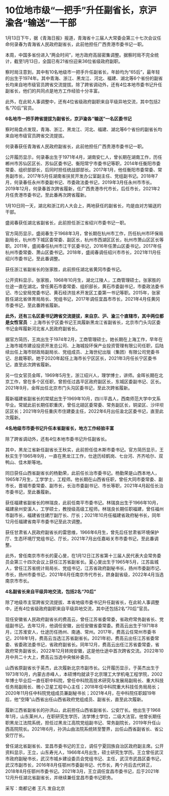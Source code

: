 # 10位地市级“一把手”升任副省长，京沪渝各“输送”一干部

1月13日下午，据《青海日报》报道，青海省十三届人大常委会第三十七次会议任命何录春为青海省人民政府副省长，此前他担任广西贵港市委书记一职。

本周，中国多省份进入“两会时间”，地方政府高层密集调整。据察时局不完全统计，截至1月13日，全国已有21省份迎来36位省级政府副职。

察时局注意到，其中有10名地级市一把手升任副省长，年龄均为“65后”，最年轻的出生于1974年。其中青海、浙江、黑龙江、河北、福建、湖北等6个省份的副省长均来自地市级官员跨省交流提拔。除了跨省调动外，还有4位本地市委书记升任副省长，他们的共同点是地方工作经验十分丰富。

此外，在此轮人事调整中，还有4位省级政府副职来自平级异地交流，其中包括2名“70后”官员。

**6名地市一把手跨省提拔为副省长，京沪渝各“输送”一名区委书记**

察时局盘点发现，青海、浙江、黑龙江、河北、福建、湖北等6个省份的副省长均来自地市级官员跨省交流提拔。

何录春获任青海省人民政府副省长，此前他担任广西贵港市委书记一职。

公开履历显示，何录春出生于1971年4月，湖南安仁人，曾长期在湖南工作，历任郴州市苏仙区区长、苏仙区委书记、衡阳常宁市委书记等职，2014年任衡阳市委常委、组织部部长，后同时担任统战部部长。2017年1月，他任衡阳市委常委、常务副市长，2017年5月任湖南省扶贫开发办公室副主任、党组副书记。2018年7月，何录春任永州市委副书记、市委政法委书记，2019年3月任永州市市长。2019年12月，何录春首次跨省履新，任广西贵港市代市长，后任市长，2021年2月任贵港市委书记，至此番再次跨省履新。

1月10日同一天，湖北和浙江的人大会上，两地获任的副省长，均是由对方输送的干部。

盛阅春获任湖北省副省长，此前担任浙江省绍兴市委书记一职。

官方简历显示，盛阅春生于1968年3月，曾长期在杭州市工作，历任杭州市环保局副局长，杭州市下城区委常委、副区长，杭州市西湖区区长，杭州市萧山区区长等职。2011年，盛阅春任杭州市江干区委书记，2016年任萧山区委书记，2017年任杭州市委常委、萧山区委书记。2018年，盛阅春调任绍兴市市长，2021年11月任绍兴市委书记，至此番调整。

获任浙江省副省长的张家胜，此前担任湖北省黄冈市委书记。

公开资料显示，张家胜，1968年10月生，湖北江陵人，工商管理硕士。张家胜的仕途一直在湖北，曾任黄石市委常委、组织部长，黄石市委副书记，市委政法委书记、市公安局党委书记、黄石经济技术开发区工委第一书记等职。2015年，张家胜任湖北省体育局局长、党组书记，2017年调任宜昌市市长，2021年4月任黄冈市委书记，至此番跨省履新。

**此外，还有三名区委书记跨省交流提拔，来自京、沪、渝三个直辖市，其中两位都是女性官员**
：上海市长宁区委书记王岚履新黑龙江省副省长，北京市门头沟区委书记金晖履新河北省人民政府副省长。

据官方简历，王岚出生于1974年2月，工商管理硕士。她长期在上海工作，早年在上海市城市建设投资开发总公司、上海城投环保产业投资管理有限公司任职，后陆续出任上海市财政局副局长、党组成员、上海世纪出版（集团）有限公司党委书记、总裁等职。她于2020年起任上海市长宁区区长，2021年3月任长宁区委书记，直至此次跨省履新。

另一位女官员金晖，1969年5月生，浙江绍兴人，理学博士，讲师。金晖长期在北京工作，曾在多个区任职，曾担任过昌平区政府副区长，东城区委副书记、区长。2021年9月，金晖出任北京市门头沟区委书记，至此次跨省履新。

履新福建省副省长的常斌出生于1969年10月，四川平昌人，西南师范大学中文系毕业。常斌此前长期任职重庆，曾任北碚区委常委、常务副区长，铜梁区、沙坪坝区区长；2021年9月任重庆市住建委主任，2022年6月出任渝北区委书记，直至此次履新。

**4名地级市市委书记升任本省副省长，地方工作经验丰富**

除了跨省调动外，还有4位本地市委书记升任副省长。

其中，黑龙江省新任副省长王秋实，此前担任佳木斯市委书记。官方简历显示，王秋实生于1965年9月，一直在黑龙江工作，仕途历经鹤岗、七台河、齐齐哈尔、双鸭山、佳木斯等地。

同日获任山西省副省长的杨勤荣，此前任长治市委书记。杨勤荣是山西本地人，1965年7月生，工学学士，工程师。他长期在山西省任职，曾任大同市委常委、副市长，晋城市委常委、副市长，长治市委副书记、市长等职，2021年4月起任长治市委书记，至此番履新。

获任福建省副省长的林瑞良，此前任南平市委书记。林瑞良出生于1966年10月，福建泉州安溪人，工学硕士，教授级高级工程师。林瑞良长期任职福建，曾任福州市副市长，福建省住建厅副厅长、厅长；2021年10月任福建省政府秘书长，同年12月任福建省南平市委书记至此次调整。

获任甘肃省人民政府副省长的雷思维，1966年6月生，曾先后任甘肃省环境保护厅、生态环境厅党组书记、厅长，2021年7月出任嘉峪关市市委书记，至此番调整。

此外，曾任南京市市长的夏心旻，在1月12日江苏省第十三届人民代表大会常务委员会第三十四次会议上获任江苏省副省长。夏心旻出生于1965年5月，江苏盐城人，曾任江苏省统计局局长、党组书记，江苏省政府副秘书长，扬州市委副市记、市长，扬州市委书记，2021年6月任南京市代市长，跻身副省级，2022年4月当选南京市市长。

**4名副省长来自平级异地交流，包括2名“70后”**

除了地级市主官跨省交流提拔、本省地级市委书记升任副省长，在此轮人事调整中，还有4位省级政府副职来自平级异地交流，其中还包括2名“70后”官员。

现任安徽省人民政府副省长的费高云，曾任江苏省委常委，省政府常务副省长、党组副书记。去年12月，他调任安徽，出任安徽省委常委。费高云出生于1971年8月，江苏淮安人，仕途历任扬州、南通、常州。2017年，费高云任常州市委书记，2018年1月，费高云当选江苏省副省长。2021年初，费高云出任江苏省委常委、省委政法委书记，省政府副省长。同年12月，费高云出任江苏省委常委，省政府常务副省长，2022年12月转岗安徽，这是他仕途中首次跨省交流。2022年10月中共二十大上，费高云当选中央候补委员。

山西省原副省长于英杰，此次履新北京市副市长。公开履历显示，于英杰出生于1973年10月，内蒙古赤峰人，本硕博均就读于北京理工大学机电工程学院，2002年博士毕业后一直任职中科院，曾任中科院高技术研究与发展局副局长、重大科技任务局副局长、微小卫星工程中心主任；2018年任中科院重大科技任务局局长；2020年11月任中科院党组成员兼副秘书长；2021年4月，在中科院任职超19年后，他“空降”山西省出任山西省政府党组成员、副省长，直至此次履新。

履新江西省副省长的孙洪山，此前担任山西省副省长、公安厅长。他出生于1968年1月，山东莱州人，在职研究生学历，法学博士学位，二级大法官。他曾长期任职黑龙江法院系统，担任过黑龙江高院党组副书记、常务副院长，2019年升任山西高院院长。2021年6月，孙洪山由法院系统转至警界，出任山西省副省长、省公安厅厅长。

曾任湖北省副省长、宜昌市委书记的王立，调任宁夏回族自治区政府副主席。公开资料显示，王立，山东寿光人，1966年4月出生，硕士研究生学历。王立曾任武汉市政府副秘书长，武汉市城乡建设委员会党组书记、主任，武汉市武昌区委书记，武汉市副市长，2016年8月任鄂州市委副书记、代市长，两个月后去代转正，2018年8月任鄂州市委书记。2021年3月，王立调任宜昌市委书记，后于2021年12月升任湖北省副省长，并继续兼任宜昌市委书记职务。

采写：南都记者 王凡 发自北京


